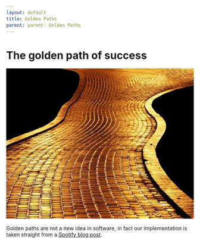 ```yaml
---
layout: default
title: Golden Paths
parent: parent: Golden Paths
---
```


# The golden path of success

<p align="center">
  <img src="../../assets/images/GoldenPath.jpg">
</p>

Golden paths are not a new idea in software, in fact our implementation is taken straight from a [Spotify blog post](https://engineering.atspotify.com/2020/08/how-we-use-golden-paths-to-solve-fragmentation-in-our-software-ecosystem/). 
